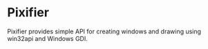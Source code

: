 # Pixifier
Pixifier provides simple API for creating windows and drawing using win32api and Windows GDI.